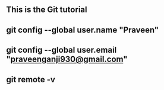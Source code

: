 ## This is the Git tutorial

## git config --global user.name "Praveen"

## git config --global user.email "praveenganji930@gmail.com"

## git remote -v
